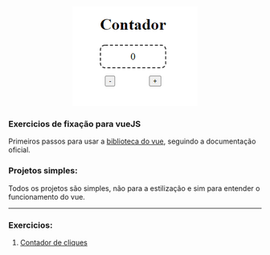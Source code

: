 <div align="center" >
    <img src="./github/contador.png" />
</div>


### Exercicios de fixação para vueJS
Primeiros passos para usar a [biblioteca do vue](https://vuejs.org/), seguindo a documentação oficial.

### Projetos simples:
Todos os projetos são simples, não para a estilização e sim para entender o funcionamento do vue.

---

### Exercicios:
1.  [Contador de cliques](1-contador.html)